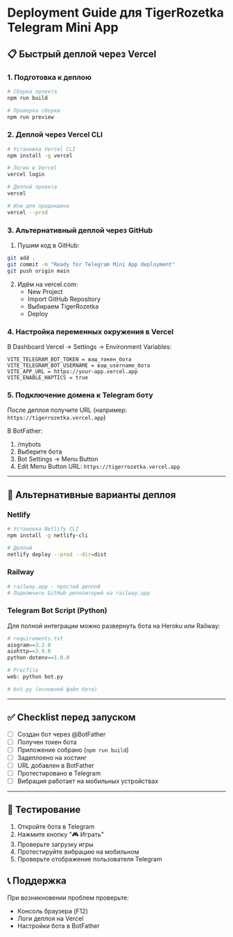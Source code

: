 # Deployment Guide для TigerRozetka Telegram Mini App

## 📋 Быстрый деплой через Vercel

### 1. Подготовка к деплою

```bash
# Сборка проекта
npm run build

# Проверка сборки
npm run preview
```

### 2. Деплой через Vercel CLI

```bash
# Установка Vercel CLI
npm install -g vercel

# Логин в Vercel
vercel login

# Деплой проекта
vercel

# Или для продакшена
vercel --prod
```

### 3. Альтернативный деплой через GitHub

1. Пушим код в GitHub:
```bash
git add .
git commit -m "Ready for Telegram Mini App deployment"
git push origin main
```

2. Идём на vercel.com:
   - New Project
   - Import GitHub Repository
   - Выбираем TigerRozetka
   - Deploy

### 4. Настройка переменных окружения в Vercel

В Dashboard Vercel → Settings → Environment Variables:

```
VITE_TELEGRAM_BOT_TOKEN = ваш_токен_бота
VITE_TELEGRAM_BOT_USERNAME = ваш_username_бота
VITE_APP_URL = https://your-app.vercel.app
VITE_ENABLE_HAPTICS = true
```

### 5. Подключение домена к Telegram боту

После деплоя получите URL (например: `https://tigerrozetka.vercel.app`)

В BotFather:
1. /mybots
2. Выберите бота
3. Bot Settings → Menu Button
4. Edit Menu Button URL: `https://tigerrozetka.vercel.app`

---

## 🔧 Альтернативные варианты деплоя

### Netlify
```bash
# Установка Netlify CLI
npm install -g netlify-cli

# Деплой
netlify deploy --prod --dir=dist
```

### Railway
```bash
# railway.app - простой деплой
# Подключите GitHub репозиторий на railway.app
```

### Telegram Bot Script (Python)

Для полной интеграции можно развернуть бота на Heroku или Railway:

```python
# requirements.txt
aiogram==3.2.0
aiohttp==3.9.0
python-dotenv==1.0.0

# Procfile
web: python bot.py

# bot.py (основной файл бота)
```

---

## ✅ Checklist перед запуском

- [ ] Создан бот через @BotFather
- [ ] Получен токен бота
- [ ] Приложение собрано (`npm run build`)
- [ ] Задеплоено на хостинг
- [ ] URL добавлен в BotFather
- [ ] Протестировано в Telegram
- [ ] Вибрация работает на мобильных устройствах

---

## 🧪 Тестирование

1. Откройте бота в Telegram
2. Нажмите кнопку "🎮 Играть"
3. Проверьте загрузку игры
4. Протестируйте вибрацию на мобильном
5. Проверьте отображение пользователя Telegram

## 📞 Поддержка

При возникновении проблем проверьте:
- Консоль браузера (F12)
- Логи деплоя на Vercel
- Настройки бота в BotFather
